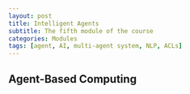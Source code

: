 ```yaml
---
layout: post
title: Intelligent Agents
subtitle: The fifth module of the course
categories: Modules
tags: [agent, AI, multi-agent system, NLP, ACLs]
---
```

## Agent-Based Computing
